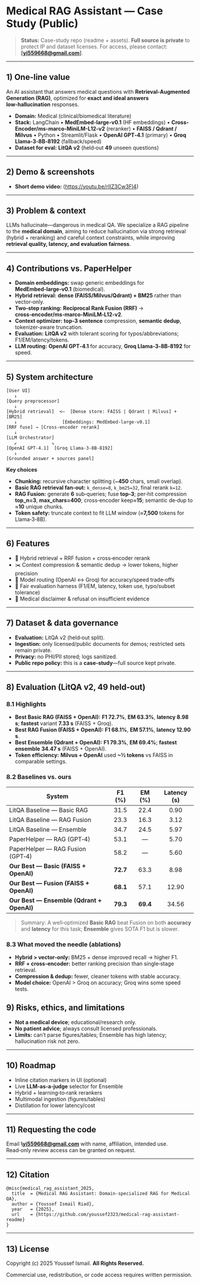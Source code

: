 # Medical RAG Assistant — Case Study (Public)

> **Status:** Case-study repo (readme + assets). **Full source is private** to protect IP and dataset licenses. For access, please contact: **\[yi559668@gmail.com]**.

---

## 1) One‑line value

An AI assistant that answers medical questions with **Retrieval‑Augmented Generation (RAG)**, optimized for **exact and ideal answers**  **low‑hallucination** responses.

* **Domain:** Medical (clinical/biomedical literature)
* **Stack:** LangChain • **MedEmbed-large-v0.1** (HF embeddings) • **Cross-Encoder/ms-marco-MiniLM-L12-v2** (reranker) • **FAISS / Qdrant / Milvus** • Python • Streamlit/Flask • **OpenAI GPT‑4.1** (primary) • **Groq Llama‑3‑8B‑8192** (fallback/speed)
* **Dataset for eval:** **LitQA v2** (held‑out **49** unseen questions)

---

## 2) Demo & screenshots

* **Short demo video:** (https://youtu.be/rIIZ3Cw3Fl4)



---

## 3) Problem & context

LLMs hallucinate—dangerous in medical QA. We specialize a RAG pipeline to the **medical domain**, aiming to reduce hallucination via strong retrieval (hybrid + reranking) and careful context constraints, while improving **retrieval quality, latency, and evaluation fairness**.


---

## 4) Contributions vs. PaperHelper

* **Domain embeddings:** swap generic embeddings for **MedEmbed‑large‑v0.1** (biomedical).
* **Hybrid retrieval:** **dense (FAISS/Milvus/Qdrant) + BM25** rather than vector‑only.
* **Two‑step ranking:** **Reciprocal Rank Fusion (RRF)** → **cross‑encoder/ms‑marco‑MiniLM‑L12‑v2**.
* **Context optimizer:** **top‑3 sentence** compression, **semantic dedup**, tokenizer‑aware truncation.
* **Evaluation:** **LitQA v2** with tolerant scoring for typos/abbreviations; F1/EM/latency/tokens.
* **LLM routing:** **OpenAI GPT‑4.1** for accuracy, **Groq Llama‑3‑8B‑8192** for speed.

---

## 5) System architecture

```
[User UI]
   ↓
[Query preprocessor]
   ↓
[Hybrid retrieval]  <—  [Dense store: FAISS | Qdrant | Milvus] + [BM25]
   ↓                 [Embeddings: MedEmbed‑large‑v0.1]
[RRF fuse] → [Cross‑encoder rerank]
   ↓
[LLM Orchestrator]
   ↙             ↘
[OpenAI GPT‑4.1]  [Groq Llama‑3‑8B‑8192]
   ↓
[Grounded answer + sources panel]
```

**Key choices**

* **Chunking:** recursive character splitting (\~**450** chars, small overlap).
* **Basic RAG retrieval fan‑out:** `k_dense=8`, `k_bm25=32`, final rerank `k=12`.
* **RAG Fusion:** generate **6** sub‑queries; fuse **top‑3**; per‑hit compression **top\_n=3**, **max\_chars=400**; cross‑encoder keep≈**15**; semantic de‑dup to ≈**10** unique chunks.
* **Token safety:** truncate context to fit LLM window (≈**7,500** tokens for Llama‑3‑8B).

---

## 6) Features

* 🔎 Hybrid retrieval + RRF fusion + cross‑encoder rerank
* ✂️ Context compression & semantic dedup → lower tokens, higher precision
* 💬 Model routing (OpenAI ↔ Groq) for accuracy/speed trade‑offs
* 🧪 Fair evaluation harness (F1/EM, latency, token use, typo/subset tolerance)
* 🧯 Medical disclaimer & refusal on insufficient evidence

---

## 7) Dataset & data governance

* **Evaluation:** LitQA v2 (held‑out split).
* **Ingestion:** only licensed/public documents for demos; restricted sets remain private.
* **Privacy:** no PHI/PII stored; logs sanitized.
* **Public repo policy:** this is a **case‑study**—full source kept private.

---

## 8) Evaluation (LitQA v2, 49 held‑out)

### 8.1 Highlights

* **Best Basic RAG (FAISS + OpenAI):** **F1 72.7%**, **EM 63.3%**, **latency 8.98 s**; **fastest** variant **7.33 s** (FAISS + Groq).
* **Best RAG Fusion (FAISS + OpenAI):** **F1 68.1%**, **EM 57.1%**, **latency 12.90 s**.
* **Best Ensemble (Qdrant + OpenAI):** **F1 79.3%**, **EM 69.4%**; **fastest ensemble** **34.47 s** (FAISS + OpenAI).
* **Token efficiency:** **Milvus + OpenAI** used **\~½ tokens** vs FAISS in comparable settings.

### 8.2 Baselines vs. ours

| System                                    |  F1 (%)  |  EM (%)  | Latency (s) |
| ----------------------------------------- | :------: | :------: | :---------: |
| LitQA Baseline — Basic RAG                |   31.5   |   22.4   |     0.90    |
| LitQA Baseline — RAG Fusion               |   23.3   |   16.3   |     3.12    |
| LitQA Baseline — Ensemble                 |   34.7   |   24.5   |     5.97    |
| PaperHelper — RAG (GPT‑4)                 |   53.1   |     —    |     5.70    |
| PaperHelper — RAG Fusion (GPT‑4)          |   58.2   |     —    |     5.60    |
| **Our Best — Basic (FAISS + OpenAI)**     | **72.7** |   63.3   |     8.98    |
| **Our Best — Fusion (FAISS + OpenAI)**    | **68.1** |   57.1   |    12.90    |
| **Our Best — Ensemble (Qdrant + OpenAI)** | **79.3** | **69.4** |    34.56    |

> Summary: A well‑optimized **Basic RAG** beat Fusion on both **accuracy** and **latency** for this task; **Ensemble** gives SOTA F1 but is slower.

### 8.3 What moved the needle (ablations)

* **Hybrid > vector‑only:** BM25 + dense improved recall → higher F1.
* **RRF + cross‑encoder:** better ranking precision than single‑stage retrieval.
* **Compression & dedup:** fewer, cleaner tokens with stable accuracy.
* **Model choice:** OpenAI > Groq on accuracy; Groq wins some speed tests.



## 9) Risks, ethics, and limitations

* **Not a medical device**; educational/research only.
* **No patient advice**; always consult licensed professionals.
* **Limits:** can’t parse figures/tables; Ensemble has high latency; hallucination risk not zero.

---

## 10) Roadmap

* Inline citation markers in UI (optional)
* Live **LLM‑as‑a‑judge** selector for Ensemble
* Hybrid + learning‑to‑rank rerankers
* Multimodal ingestion (figures/tables)
* Distillation for lower latency/cost

---

## 11) Requesting the code

Email **\yi559668@gmail.com** with name, affiliation, intended use. Read‑only review access can be granted on request.

---

## 12) Citation

```
@misc{medical_rag_assistant_2025,
  title  = {Medical RAG Assistant: Domain‑specialized RAG for Medical QA},
  author = {Youssef Ismail Riad},
  year   = {2025},
  url    = {https://github.com/youssef2323/medical-rag-assistant-readme}
}
```

---

## 13) License

Copyright (c) 2025 Youssef Ismail. **All Rights Reserved.**

Commercial use, redistribution, or code access requires written permission.
